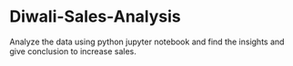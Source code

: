 # Diwali-Sales-Analysis
Analyze the data using python jupyter notebook and find the insights and give conclusion to increase sales.
